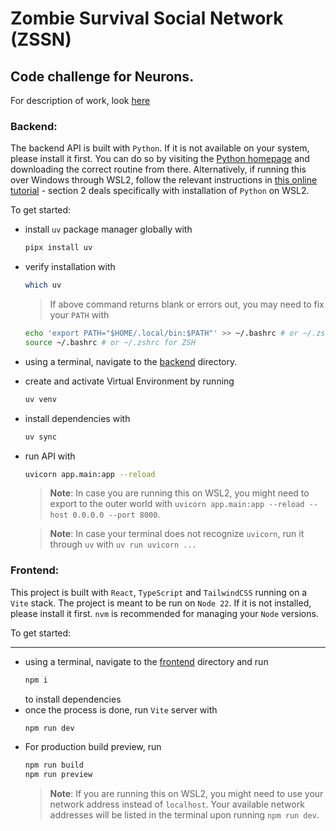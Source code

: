 # Zombie Survival Social Network (ZSSN)

## Code challenge for Neurons.

For description of work, look [here](/challenge-description.md)

### Backend:

The backend API is built with `Python`. If it is not available on your system, please install it first. You can do so by visiting the [Python homepage](https://www.python.org/downloads/) and downloading the correct routine from there. Alternatively, if running this over Windows through WSL2, follow the relevant instructions in [this online tutorial](https://medium.com/@charles.guinand/installing-wsl2-python-and-virtual-environments-on-windows-11-with-vs-code-a-comprehensive-guide-32db3c1a5847) - section 2 deals specifically with installation of `Python` on WSL2.

To get started:

- install `uv` package manager globally with
  ```sh
  pipx install uv
  ```
- verify installation with
  ```sh
  which uv
  ```
  > If above command returns blank or errors out, you may need to fix your `PATH` with
  ```sh
  echo 'export PATH="$HOME/.local/bin:$PATH"' >> ~/.bashrc # or ~/.zshrc for ZSH
  source ~/.bashrc # or ~/.zshrc for ZSH
  ```
- using a terminal, navigate to the [backend](/backend) directory.
- create and activate Virtual Environment by running
  ```sh
  uv venv
  ```
- install dependencies with
  ```sh
  uv sync
  ```
- run API with

  ```sh
  uvicorn app.main:app --reload
  ```

  > **Note**: In case you are running this on WSL2, you might need to export to the outer world with `uvicorn app.main:app --reload --host 0.0.0.0 --port 8000`.

  > **Note**: In case your terminal does not recognize `uvicorn`, run it through `uv` with `uv run uvicorn ...`

### Frontend:

This project is built with `React`, `TypeScript` and `TailwindCSS` running on a `Vite` stack. The project is meant to be run on `Node 22`. If it is not installed, please install it first. `nvm` is recommended for managing your `Node` versions.

To get started:

---

- using a terminal, navigate to the [frontend](/frontend) directory and run
  ```sh
  npm i
  ```
  to install dependencies
- once the process is done, run `Vite` server with
  ```sh
  npm run dev
  ```
- For production build preview, run
  ```sh
  npm run build
  npm run preview
  ```
  > **Note**: If you are running this on WSL2, you might need to use your network address instead of `localhost`. Your available network addresses will be listed in the terminal upon running `npm run dev`.
